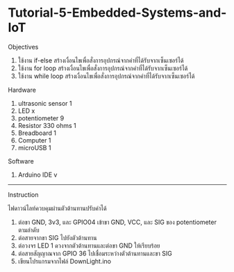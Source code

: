 # Tutorial-5-Embedded-Systems-and-IoT


Objectives
1.	ใช้งาน if-else สร้างเงื่อนไขเพื่อสั่งการอุปกรณ์จากค่าที่ได้รับจากเซ็นเซอร์ได้
2.	ใช้งาน for loop สร้างเงื่อนไขเพื่อสั่งการอุปกรณ์จากค่าที่ได้รับจากเซ็นเซอร์ได้
3.	ใช้งาน while loop สร้างเงื่อนไขเพื่อสั่งการอุปกรณ์จากค่าที่ได้รับจากเซ็นเซอร์ได้

Hardware
1.	ultrasonic sensor   1	        
2.	LED		              x
3.	potentiometer	      9
5.  Resistor 330 ohms   1
4.	Breadboard          1
5.	Computer	          1
6.	microUSB	          1 

Software
1. Arduino IDE v
--------------------
Instruction

ไฟดาวน์ไลท์ควบคุมผ่านตัวต้านทานปรับค่าได้
1. ต่อขา GND, 3v3, และ GPIO04 เข้าขา GND, VCC, และ SIG ของ potentiometer ตามลำดับ
2. ต่อสายจากขา SIG ไปยังตัวต้านทาน
3. ต่อวงจร LED 1 ดวงจากตัวต้านทานและต่อขา GND ให้เรียบร้อย
4. ต่อสายสัญญาณจาก GPIO 36 ไปเชื่อมระหว่างตัวต้านทานและขา SIG
5. เขียนโปรแกรมจากไฟล์ DownLight.ino
